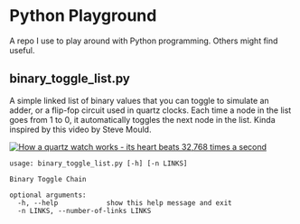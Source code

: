 # Python Playground

A repo I use to play around with Python programming.  Others might find useful.

## binary_toggle_list.py
A simple linked list of binary values that you can toggle to
simulate an adder, or a flip-fop circuit used in quartz clocks.  Each time
a node in the list goes from 1 to 0, it automatically toggles the next node
in the list.  Kinda inspired by this video by Steve Mould.

[![How a quartz watch works - its heart beats 32,768 times a second](http://img.youtube.com/vi/_2By2ane2I4/0.jpg)](https://youtu.be/_2By2ane2I4)

```
usage: binary_toggle_list.py [-h] [-n LINKS]

Binary Toggle Chain

optional arguments:
  -h, --help            show this help message and exit
  -n LINKS, --number-of-links LINKS
```

